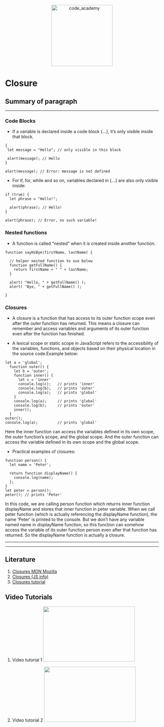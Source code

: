 <p align="center">
<img  width="200" title="code_academy" src="https://readme.com/static/brandkit/readme-blue.png" >
</p>


# Closure



## Summary of paragraph

***
### Code Blocks
 * If a variable is declared inside a code block {...}, it’s only visible inside that block.
 ```
 {
  let message = "Hello"; // only visible in this block

  alert(message); // Hello
}

alert(message); // Error: message is not defined 
```

* For if, for, while and so on, variables declared in {...} are also only visible inside:

```
if (true) {
  let phrase = "Hello!";

  alert(phrase); // Hello!
}

alert(phrase); // Error, no such variable!
```
### Nested functions
* A function is called “nested” when it is created inside another function.
```
function sayHiBye(firstName, lastName) {

  // helper nested function to use below
  function getFullName() {
    return firstName + " " + lastName;
  }

  alert( "Hello, " + getFullName() );
  alert( "Bye, " + getFullName() );

}
```
### Closures
* A closure is a function that has access to its outer function scope even after the outer function has returned. This means a closure can remember and access variables and arguments of its outer function even after the function has finished.

* A lexical scope or static scope in JavaScript refers to the accessibility of the variables, functions, and objects based on their physical location in the source code.Example below:
```
let a = 'global';
  function outer() {
    let b = 'outer';
    function inner() {
      let c = 'inner'
      console.log(c);   // prints 'inner'
      console.log(b);   // prints 'outer'
      console.log(a);   // prints 'global'
    }
    console.log(a);     // prints 'global'
    console.log(b);     // prints 'outer'
    inner();
  }
outer();
console.log(a);         // prints 'global'
```
Here the inner function can access the variables defined in its own scope, the outer function’s scope, and the global scope. And the outer function can access the variable defined in its own scope and the global scope.
* Practical examples of closures:
```
function person() {
  let name = 'Peter';
  
  return function displayName() {
    console.log(name);
  };
}
let peter = person();
peter(); // prints 'Peter'
```
In this code, we are calling person function which returns inner function displayName and stores that inner function in peter variable. When we call peter function (which is actually referencing the displayName function), the name ‘Peter’ is printed to the console.
But we don’t have any variable named name in displayName function, so this function can somehow access the variable of its outer function person even after that function has returned. So the displayName function is actually a closure.


***


***

## Literature

1. [Closures MDN Mozilla](https://developer.mozilla.org/en-US/docs/Web/JavaScript/Closures)
2. [Closures (JS info)](https://javascript.info/closure)
3. [Closures tutorial](https://blog.bitsrc.io/a-beginners-guide-to-closures-in-javascript-97d372284dda)

## Video Tutorials
1. Video tutorial 1
<a href="https://www.youtube.com/watch?v=1JsJx1x35c0
" target="_blank"><img src="https://i.ytimg.com/an_webp/1JsJx1x35c0/mqdefault_6s.webp?du=3000&sqp=CMOo24QG&rs=AOn4CLD4lhkGp9san1_ataZ7oa9fBlkC4Q" 
 width="300" height="180" /></a>

2. Video tutorial 2
<a href="https://www.youtube.com/watch?v=3a0I8ICR1Vg
" target="_blank"><img src="https://i.ytimg.com/an_webp/3a0I8ICR1Vg/mqdefault_6s.webp?du=3000&sqp=CLiO24QG&rs=AOn4CLCEtBXxrCTJQQE1ind9RgCwlKlRbg" 
 width="300" height="180" /></a>

 